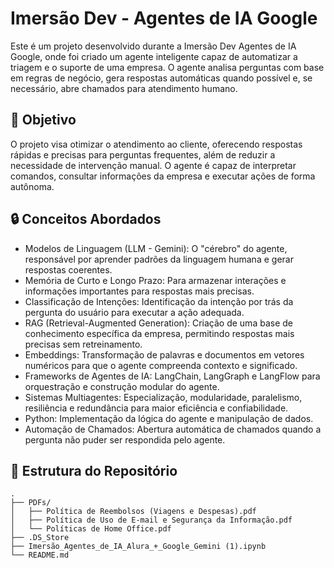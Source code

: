 # Imersão Dev - Agentes de IA Google
Este é um projeto desenvolvido durante a Imersão Dev Agentes de IA Google, onde foi criado um agente inteligente capaz de automatizar a triagem e o suporte de uma empresa. O agente analisa perguntas com base em regras de negócio, gera respostas automáticas quando possível e, se necessário, abre chamados para atendimento humano.

## 🚀 Objetivo
O projeto visa otimizar o atendimento ao cliente, oferecendo respostas rápidas e precisas para perguntas frequentes, além de reduzir a necessidade de intervenção manual. O agente é capaz de interpretar comandos, consultar informações da empresa e executar ações de forma autônoma.

## 🔒 Conceitos Abordados
- Modelos de Linguagem (LLM - Gemini): O "cérebro" do agente, responsável por aprender padrões da linguagem humana e gerar respostas coerentes.
- Memória de Curto e Longo Prazo: Para armazenar interações e informações importantes para respostas mais precisas.
- Classificação de Intenções: Identificação da intenção por trás da pergunta do usuário para executar a ação adequada.
- RAG (Retrieval-Augmented Generation): Criação de uma base de conhecimento específica da empresa, permitindo respostas mais precisas sem retreinamento.
- Embeddings: Transformação de palavras e documentos em vetores numéricos para que o agente compreenda contexto e significado.
- Frameworks de Agentes de IA: LangChain, LangGraph e LangFlow para orquestração e construção modular do agente.
- Sistemas Multiagentes: Especialização, modularidade, paralelismo, resiliência e redundância para maior eficiência e confiabilidade.
- Python: Implementação da lógica do agente e manipulação de dados.
- Automação de Chamados: Abertura automática de chamados quando a pergunta não puder ser respondida pelo agente.

## 📂 Estrutura do Repositório

```plaintext
.
├── PDFs/
│   ├── Política de Reembolsos (Viagens e Despesas).pdf
│   ├── Política de Uso de E-mail e Segurança da Informação.pdf
│   └── Políticas de Home Office.pdf
├── .DS_Store
├── Imersão_Agentes_de_IA_Alura_+_Google_Gemini (1).ipynb
└── README.md
